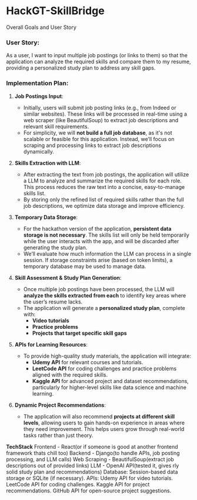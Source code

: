 # HackGT-SkillBridge
Overall Goals and User Story

### **User Story**:
As a user, I want to input multiple job postings (or links to them) so that the application can analyze the required skills and compare them to my resume, providing a personalized study plan to address any skill gaps.

### **Implementation Plan**:

1. **Job Postings Input**:
   - Initially, users will submit job posting links (e.g., from Indeed or similar websites). These links will be processed in real-time using a web scraper (like BeautifulSoup) to extract job descriptions and relevant skill requirements.
   - For simplicity, we will **not build a full job database**, as it's not scalable or feasible for this application. Instead, we’ll focus on scraping and processing links to extract job descriptions dynamically.

2. **Skills Extraction with LLM**:
   - After extracting the text from job postings, the application will utilize a LLM to analyze and summarize the required skills for each role. This process reduces the raw text into a concise, easy-to-manage skills list.
   - By storing only the refined list of required skills rather than the full job descriptions, we optimize data storage and improve efficiency.

3. **Temporary Data Storage**:
   - For the hackathon version of the application, **persistent data storage is not necessary**. The skills list will only be held temporarily while the user interacts with the app, and will be discarded after generating the study plan.
   - We’ll evaluate how much information the LLM can process in a single session. If storage constraints arise (based on token limits), a temporary database may be used to manage data.

4. **Skill Assessment & Study Plan Generation**:
   - Once multiple job postings have been processed, the LLM will **analyze the skills extracted from each** to identify key areas where the user’s resume lacks.
   - The application will generate a **personalized study plan**, complete with:
     - **Video tutorials**
     - **Practice problems**
     - **Projects that target specific skill gaps**

5. **APIs for Learning Resources**:
   - To provide high-quality study materials, the application will integrate:
     - **Udemy API** for relevant courses and tutorials.
     - **LeetCode API** for coding challenges and practice problems aligned with the required skills.
     - **Kaggle API** for advanced project and dataset recommendations, particularly for higher-level skills like data science and machine learning.

6. **Dynamic Project Recommendations**:
   - The application will also recommend **projects at different skill levels**, allowing users to gain hands-on experience in areas where they need improvement. This helps users grow through real-world tasks rather than just theory.

     
**TechStack**
Frontend - React(or if someone is good at another frontend framework thats chill too)
Backend - Django(to handle APIs, job posting processing, and LLM calls)
Web Scraping - BeautifulSoup(extract job descriptions out of provided links)
LLM - OpenAI API(tested it, gives rly solid study plan and recommendations)
Database: Session-based data storage or SQLite (if necessary).
APIs:
Udemy API for video tutorials.
LeetCode API for coding challenges.
Kaggle API for project recommendations.
GitHub API for open-source project suggestions.
